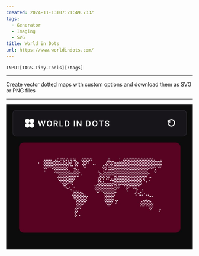 ```yaml
---
created: 2024-11-13T07:21:49.733Z
tags: 
  - Generator
  - Imaging
  - SVG
title: World in Dots
url: https://www.worldindots.com/
---
```

```meta-bind
INPUT[TAGS-Tiny-Tools][:tags]
```

___
Create vector dotted maps with custom options and download them as SVG or PNG files
___

![](_attachments/world-in-dots.jpg)
